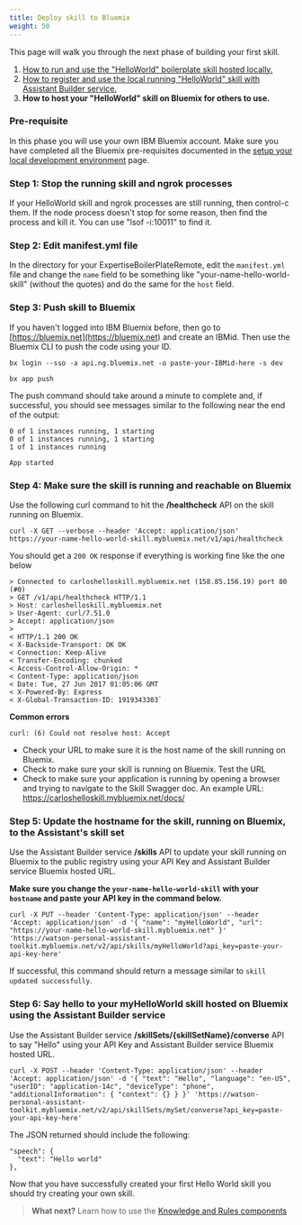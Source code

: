 ```yaml
---
title: Deploy skill to Bluemix
weight: 50 
---
```

This page will walk you through the next phase of building your first skill.

1. [How to run and use the "HelloWorld" boilerplate skill hosted locally.]({{site.baseurl}}/expertise/build-expertise)
2. [How to register and use the local running "HelloWorld" skill with Assistant Builder service.]({{site.baseurl}}/expertise/develop-locally)
3. **How to host your "HelloWorld" skill on Bluemix for others to use.**

### Pre-requisite
In this phase you will use your own IBM Bluemix account.  Make sure you have completed all the Bluemix pre-requisites documented in the [setup your local development environment]({{site.baseurl}}/expertise/setup-local-dev-env/) page.

### Step 1: Stop the running skill and ngrok processes
If your HelloWorld skill and ngrok processes are still running, then control-c them.  If the node process doesn't stop for some reason, then find the process and kill it.  You can use "lsof -i:10011" to find it.

### Step 2: Edit manifest.yml file
In the directory for your ExpertiseBoilerPlateRemote, edit the `manifest.yml` file and change the `name` field to be something like "your-name-hello-world-skill" (without the quotes) and do the same for the `host` field.

### Step 3: Push skill to Bluemix
If you haven't logged into IBM Bluemix before, then go to [https://bluemix.net](https://bluemix.net) and create an IBMid.  Then use the Bluemix CLI to push the code using your ID.

`bx login --sso -a api.ng.bluemix.net -o paste-your-IBMid-here -s dev`

`bx app push`

The push command should take around a minute to complete and, if successful, you should see messages similar to the following near the end of the output: 

```
0 of 1 instances running, 1 starting
0 of 1 instances running, 1 starting
1 of 1 instances running

App started
```

### Step 4: Make sure the skill is running and reachable on Bluemix
Use the following curl command to hit the **/healthcheck** API on the skill running on Bluemix.

`curl -X GET --verbose --header 'Accept: application/json' https://your-name-hello-world-skill.mybluemix.net/v1/api/healthcheck`

You should get a `200 OK` response if everything is working fine like the one below
```
> Connected to carloshelloskill.mybluemix.net (158.85.156.19) port 80 (#0)
> GET /v1/api/healthcheck HTTP/1.1
> Host: carloshelloskill.mybluemix.net
> User-Agent: curl/7.51.0
> Accept: application/json
>
< HTTP/1.1 200 OK
< X-Backside-Transport: OK OK
< Connection: Keep-Alive
< Transfer-Encoding: chunked
< Access-Control-Allow-Origin: *
< Content-Type: application/json
< Date: Tue, 27 Jun 2017 01:05:06 GMT
< X-Powered-By: Express
< X-Global-Transaction-ID: 1919343303`
```

**Common errors**

```
curl: (6) Could not resolve host: Accept
```
* Check your URL to make sure it is the host name of the skill running on Bluemix.
* Check to make sure your skill is running on Bluemix.  Test the URL
* Check to make sure your application is running by opening a browser and trying to navigate to the Skill Swagger doc. An example URL: https://carloshelloskill.mybluemix.net/docs/

### Step 5: Update the hostname for the skill, running on Bluemix, to the Assistant's skill set
Use the Assistant Builder service **/skills** API to update your skill running on Bluemix to the public registry using your API Key and Assistant Builder service Bluemix hosted URL.

**Make sure you change the `your-name-hello-world-skill` with your `hostname` and paste your API key in the command below.**

`curl -X PUT --header 'Content-Type: application/json' --header 'Accept: application/json' -d '{
  "name": "myHelloWorld",
  "url": "https://your-name-hello-world-skill.mybluemix.net"
}' 'https://watson-personal-assistant-toolkit.mybluemix.net/v2/api/skills/myHelloWorld?api_key=paste-your-api-key-here'`

If successful, this command should return a message similar to `skill updated successfully`.

### Step 6: Say hello to your myHelloWorld skill hosted on Bluemix using the Assistant Builder service
Use the Assistant Builder service **/skillSets/{skillSetName}/converse** API to say "Hello" using your API Key and Assistant Builder service Bluemix hosted URL.

`curl -X POST --header 'Content-Type: application/json' --header 'Accept: application/json' -d '{
  "text": "Hello",
  "language": "en-US",
  "userID": "application-14c",
  "deviceType": "phone",
  "additionalInformation": {
    "context": {}
  }
}' 'https://watson-personal-assistant-toolkit.mybluemix.net/v2/api/skillSets/mySet/converse?api_key=paste-your-api-key-here'`

The JSON returned should include the following:

```
"speech": {
  "text": "Hello world"
},
```

Now that you have successfully created your first Hello World skill you should try creating your own skill.

> **What next?** Learn how to use the [Knowledge and Rules components]({{site.baseurl}}/knowledge/what-is-kr)

